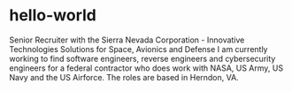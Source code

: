 # hello-world
Senior Recruiter with the Sierra Nevada Corporation - Innovative Technologies Solutions for Space, Avionics and Defense
I am currently working to find software engineers, reverse engineers and cybersecurity engineers for a federal contractor who does work with NASA, US Army, US Navy and the US Airforce.  The roles are based in Herndon, VA.  
